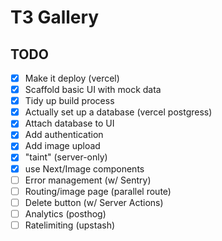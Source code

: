 # T3 Gallery

## TODO

- [x] Make it deploy (vercel)
- [x] Scaffold basic UI with mock data
- [x] Tidy up build process
- [x] Actually set up a database (vercel postgress)
- [x] Attach database to UI
- [x] Add authentication
- [x] Add image upload
- [x] "taint" (server-only)
- [x] use Next/Image components
- [ ] Error management (w/ Sentry)
- [ ] Routing/image page (parallel route)
- [ ] Delete button (w/ Server Actions)
- [ ] Analytics (posthog)
- [ ] Ratelimiting (upstash)

